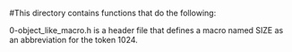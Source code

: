 #This directory contains functions that do the following:

0-object_like_macro.h is a header file that defines a macro named SIZE as an abbreviation for the token 1024.



